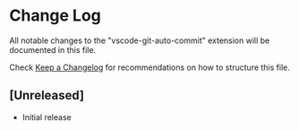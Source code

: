 # Change Log
All notable changes to the "vscode-git-auto-commit" extension will be documented in this file.

Check [Keep a Changelog](http://keepachangelog.com/) for recommendations on how to structure this file.

## [Unreleased]
- Initial release